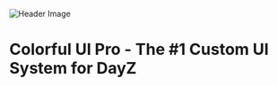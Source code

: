 ![Header Image](https://cdn.discordapp.com/attachments/1150169601649418250/1296335385458380841/cuiprogh.png?ex=67a63aa8&is=67a4e928&hm=d982675c9f741fb2dcd0bf9520bbb3b8d6ae83896045873265767ed06d416d93&)

# Colorful UI Pro - The #1 Custom UI System for DayZ
